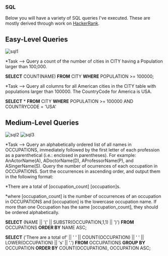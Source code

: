 ### SQL

Below you will have a variety of SQL queries I've executed. These are mostly derived through work on [HackerRank](https://www.hackerrank.com). 

## Easy-Level Queries

![sql1](https://user-images.githubusercontent.com/97853367/156213439-f64b7373-e834-4f38-9bfb-2d0050db4639.jpg)

*Task --> Query a count of the number of cities in CITY having a Population larger than 100,000.

**SELECT** COUNT(NAME) 
  **FROM** CITY 
  **WHERE** POPULATION >= 100000;

*Task --> Query all columns for all American cities in the CITY table with populations larger than 100000. The CountryCode for America is USA.

**SELECT** *
    **FROM** CITY
    **WHERE** POPULATION >= 100000 AND COUNTRYCODE = 'USA'

## Medium-Level Queries

![sql2](https://user-images.githubusercontent.com/97853367/156215274-12f858df-ed1e-4751-b6c2-c164d198be23.png)
![sql3](https://user-images.githubusercontent.com/97853367/156215295-83470047-d511-44c6-bc02-b0dee6d32240.png)

*Task --> Query an alphabetically ordered list of all names in OCCUPATIONS, immediately followed by the first letter of each profession as a parenthetical (i.e.: enclosed in parentheses). For example: AnActorName(A), ADoctorName(D), AProfessorName(P), and ASingerName(S).
Query the number of ocurrences of each occupation in OCCUPATIONS. Sort the occurrences in ascending order, and output them in the following format:

*There are a total of [occupation_count] [occupation]s.

*where [occupation_count] is the number of occurrences of an occupation in OCCUPATIONS and [occupation] is the lowercase occupation name. If more than one Occupation has the same [occupation_count], they should be ordered alphabetically.


**SELECT** (NAME || '(' || SUBSTR(OCCUPATION,1,1) || ')') 
**FROM** OCCUPATIONS 
**ORDER BY** NAME ASC;

**SELECT** ('There are a total of' || ' ' || COUNT(OCCUPATION) || ' ' || LOWER(OCCUPATION) || 's' || '.')
**FROM** OCCUPATIONS
**GROUP BY** OCCUPATION
**ORDER BY** COUNT(OCCUPATION), OCCUPATION ASC;
